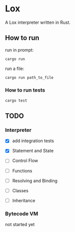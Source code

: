 # Lox

A Lox interpreter written in Rust.

## How to run

run in prompt:

```bash
cargo run
```

run a file:

```bash
cargo run path_to_file
```

### How to run tests

```bash
cargo test
```

## TODO

### Interpreter

- [x] add integration tests

- [x] Statement and State

- [ ] Control Flow

- [ ] Functions

- [ ] Resolving and Binding

- [ ] Classes

- [ ] Inheritance

### Bytecode VM

not started yet
